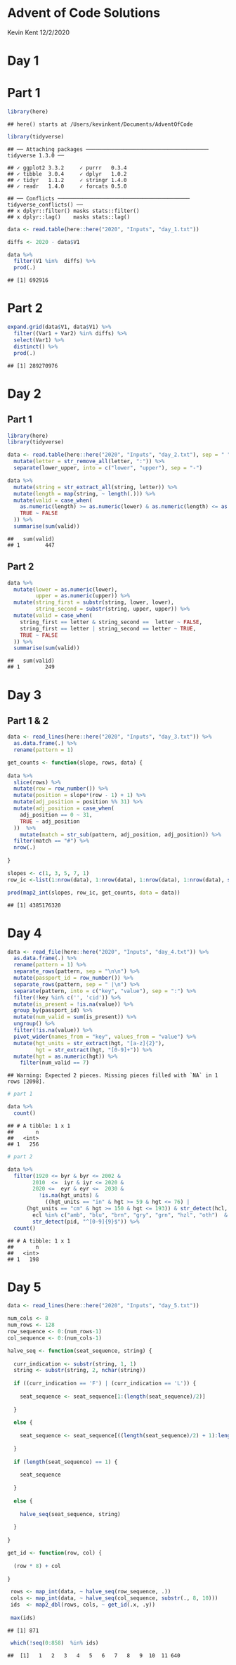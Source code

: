 Advent of Code Solutions
================
Kevin Kent
12/2/2020

# Day 1

# Part 1

``` r
library(here)
```

    ## here() starts at /Users/kevinkent/Documents/AdventOfCode

``` r
library(tidyverse)
```

    ## ── Attaching packages ─────────────────────────────────────── tidyverse 1.3.0 ──

    ## ✓ ggplot2 3.3.2     ✓ purrr   0.3.4
    ## ✓ tibble  3.0.4     ✓ dplyr   1.0.2
    ## ✓ tidyr   1.1.2     ✓ stringr 1.4.0
    ## ✓ readr   1.4.0     ✓ forcats 0.5.0

    ## ── Conflicts ────────────────────────────────────────── tidyverse_conflicts() ──
    ## x dplyr::filter() masks stats::filter()
    ## x dplyr::lag()    masks stats::lag()

``` r
data <- read.table(here::here("2020", "Inputs", "day_1.txt"))

diffs <- 2020 - data$V1 

data %>%
  filter(V1 %in%  diffs) %>%
  prod(.)
```

    ## [1] 692916

# Part 2

``` r
expand.grid(data$V1, data$V1) %>%
  filter((Var1 + Var2) %in% diffs) %>%
  select(Var1) %>%
  distinct() %>%
  prod(.)
```

    ## [1] 289270976

# Day 2

## Part 1

``` r
library(here)
library(tidyverse)

data <- read.table(here::here("2020", "Inputs", "day_2.txt"), sep = " ", col.names = c("lower_upper", "letter", "string")) %>%
  mutate(letter = str_remove_all(letter, ":")) %>%
  separate(lower_upper, into = c("lower", "upper"), sep = "-") 

data %>%
  mutate(string = str_extract_all(string, letter)) %>%
  mutate(length = map(string, ~ length(.))) %>%
  mutate(valid = case_when(
    as.numeric(length) >= as.numeric(lower) & as.numeric(length) <= as.numeric(upper) ~ TRUE,
    TRUE ~ FALSE
  )) %>%
  summarise(sum(valid))
```

    ##   sum(valid)
    ## 1        447

## Part 2

``` r
data %>%
  mutate(lower = as.numeric(lower),
         upper = as.numeric(upper)) %>%
  mutate(string_first = substr(string, lower, lower), 
         string_second = substr(string, upper, upper)) %>%
  mutate(valid = case_when(
    string_first == letter & string_second ==  letter ~ FALSE,
    string_first == letter | string_second == letter ~ TRUE,
    TRUE ~ FALSE
  )) %>%
  summarise(sum(valid))
```

    ##   sum(valid)
    ## 1        249

# Day 3

## Part 1 & 2

``` r
data <- read_lines(here::here("2020", "Inputs", "day_3.txt")) %>%
  as.data.frame(.) %>%
  rename(pattern = 1) 

get_counts <- function(slope, rows, data) {
  
data %>%
  slice(rows) %>%
  mutate(row = row_number()) %>%
  mutate(position = slope*(row - 1) + 1) %>%
  mutate(adj_position = position %% 31) %>%
  mutate(adj_position = case_when(
    adj_position == 0 ~ 31, 
    TRUE ~ adj_position
  ))  %>%
    mutate(match = str_sub(pattern, adj_position, adj_position)) %>%
  filter(match == "#") %>%
  nrow(.)
 
}

slopes <- c(1, 3, 5, 7, 1)
row_ic <-list(1:nrow(data), 1:nrow(data), 1:nrow(data), 1:nrow(data), seq(1, nrow(data), by  = 2))

prod(map2_int(slopes, row_ic, get_counts, data = data))
```

    ## [1] 4385176320

# Day 4

``` r
data <- read_file(here::here("2020", "Inputs", "day_4.txt")) %>%
  as.data.frame(.) %>%
  rename(pattern = 1) %>%
  separate_rows(pattern, sep = "\n\n") %>%
  mutate(passport_id = row_number()) %>%
  separate_rows(pattern, sep = " |\n") %>%
  separate(pattern, into = c("key", "value"), sep = ":") %>%
  filter(!key %in% c('', 'cid')) %>% 
  mutate(is_present = !is.na(value)) %>%
  group_by(passport_id) %>%
  mutate(num_valid = sum(is_present)) %>%
  ungroup() %>%
  filter(!is.na(value)) %>%
  pivot_wider(names_from = "key", values_from = "value") %>%
  mutate(hgt_units = str_extract(hgt, "[a-z]{2}"), 
         hgt = str_extract(hgt, "[0-9]+")) %>%
  mutate(hgt = as.numeric(hgt)) %>%
    filter(num_valid == 7) 
```

    ## Warning: Expected 2 pieces. Missing pieces filled with `NA` in 1 rows [2098].

``` r
# part 1

data %>%
  count()
```

    ## # A tibble: 1 x 1
    ##       n
    ##   <int>
    ## 1   256

``` r
# part 2

data %>%
  filter(1920 <= byr & byr <= 2002 &
        2010  <=  iyr & iyr <= 2020 &
        2020 <=  eyr & eyr <=  2030 &
          !is.na(hgt_units) &
            ((hgt_units == "in" & hgt >= 59 & hgt <= 76) | 
      (hgt_units == "cm" & hgt >= 150 & hgt <= 193)) & str_detect(hcl, "#(([a-f])|([0-9])){6}") & 
        ecl %in% c("amb", "blu", "brn", "gry", "grn", "hzl", "oth")  & 
        str_detect(pid, "^[0-9]{9}$")) %>%
  count()
```

    ## # A tibble: 1 x 1
    ##       n
    ##   <int>
    ## 1   198

# Day 5

``` r
data <- read_lines(here::here("2020", "Inputs", "day_5.txt"))

num_cols <- 8
num_rows <- 128
row_sequence <- 0:(num_rows-1)
col_sequence <- 0:(num_cols-1)

halve_seq <- function(seat_sequence, string) {
  
  curr_indication <- substr(string, 1, 1)
  string <- substr(string, 2, nchar(string))
  
  if ((curr_indication == 'F') | (curr_indication == 'L')) {
    
    seat_sequence <- seat_sequence[1:(length(seat_sequence)/2)]
    
  } 
  
  else {
    
    seat_sequence <- seat_sequence[((length(seat_sequence)/2) + 1):length(seat_sequence)]
    
  }
  
  if (length(seat_sequence) == 1) {
    
    seat_sequence
    
  }
  
  else {
    
    halve_seq(seat_sequence, string)
    
  }
  
}

get_id <- function(row, col) {
  
  (row * 8) + col
  
}

 rows <- map_int(data, ~ halve_seq(row_sequence, .))
 cols <- map_int(data, ~ halve_seq(col_sequence, substr(., 8, 10)))
 ids  <- map2_dbl(rows, cols, ~ get_id(.x, .y))
 
 max(ids)
```

    ## [1] 871

``` r
 which(!seq(0:858)  %in% ids)
```

    ##  [1]   1   2   3   4   5   6   7   8   9  10  11 640
